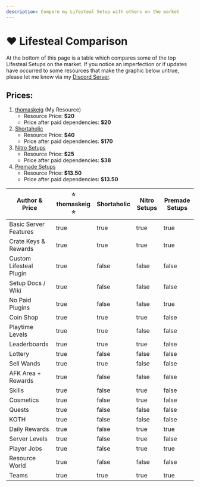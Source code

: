 ```yaml
---
description: Compare my Lifesteal Setup with others on the market
---
```


# ❤ Lifesteal Comparison

At the bottom of this page is a table which compares some of the top Lifesteal Setups on the market. If you notice an imperfection or if updates have occurred to some resources that make the graphic below untrue, please let me know via my [Discord Server](https://discord.gg/UusS28cN7y).

## Prices:

1. [thomaskeig](https://builtbybit.com/resources/23629/) (My Resource)
   * Resource Price: **$20**
   * Price after paid dependencies: **$20**
2. [Shortaholic](https://builtbybit.com/resources/26594)
   * Resource Price: **$40**
   * Price after paid dependencies: **$170**
3. [Nitro Setups](https://builtbybit.com/resources/26501)
   * Resource Price: **$25**
   * Price after paid dependencies: **$38**
4. [Premade Setups](https://builtbybit.com/resources/14490)
   * Resource Price: **$13.50**
   * Price after paid dependencies: **$13.50**

<table data-full-width="true"><thead><tr><th>Author &#x26; Price</th><th data-type="checkbox">⭐ thomaskeig ⭐</th><th data-type="checkbox">Shortaholic</th><th data-type="checkbox">Nitro Setups</th><th data-type="checkbox">Premade Setups</th></tr></thead><tbody><tr><td>Basic Server Features</td><td>true</td><td>true</td><td>true</td><td>true</td></tr><tr><td>Crate Keys &#x26; Rewards</td><td>true</td><td>true</td><td>true</td><td>true</td></tr><tr><td>Custom Lifesteal Plugin</td><td>true</td><td>false</td><td>false</td><td>false</td></tr><tr><td>Setup Docs / Wiki</td><td>true</td><td>false</td><td>false</td><td>false</td></tr><tr><td>No Paid Plugins</td><td>true</td><td>false</td><td>false</td><td>true</td></tr><tr><td>Coin Shop</td><td>true</td><td>true</td><td>true</td><td>false</td></tr><tr><td>Playtime Levels</td><td>true</td><td>true</td><td>false</td><td>false</td></tr><tr><td>Leaderboards</td><td>true</td><td>true</td><td>true</td><td>false</td></tr><tr><td>Lottery</td><td>true</td><td>false</td><td>false</td><td>false</td></tr><tr><td>Sell Wands</td><td>true</td><td>true</td><td>false</td><td>false</td></tr><tr><td>AFK Area + Rewards</td><td>true</td><td>false</td><td>false</td><td>false</td></tr><tr><td>Skills</td><td>true</td><td>false</td><td>true</td><td>false</td></tr><tr><td>Cosmetics</td><td>true</td><td>false</td><td>true</td><td>false</td></tr><tr><td>Quests</td><td>true</td><td>false</td><td>false</td><td>false</td></tr><tr><td>KOTH</td><td>true</td><td>false</td><td>false</td><td>false</td></tr><tr><td>Daily Rewards</td><td>true</td><td>false</td><td>true</td><td>true</td></tr><tr><td>Server Levels</td><td>true</td><td>false</td><td>true</td><td>false</td></tr><tr><td>Player Jobs</td><td>true</td><td>false</td><td>true</td><td>true</td></tr><tr><td>Resource World</td><td>true</td><td>false</td><td>false</td><td>false</td></tr><tr><td>Teams</td><td>true</td><td>true</td><td>true</td><td>true</td></tr></tbody></table>

